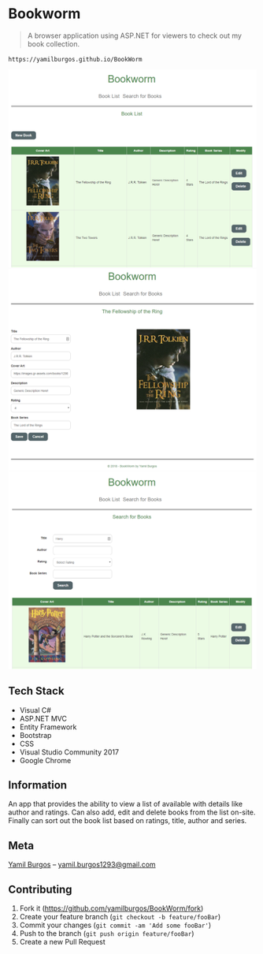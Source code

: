 # Bookworm
> A browser application using ASP.NET for viewers to check out my book collection.

	https://yamilburgos.github.io/BookWorm

![](demo.PNG)
![](demo2.PNG)
![](demo3.PNG)

## Tech Stack
- Visual C#
- ASP.NET MVC
- Entity Framework
- Bootstrap
- CSS
- Visual Studio Community 2017
- Google Chrome

## Information
An app that provides the ability to view a list of available with details like author and ratings. Can also add, edit and delete books from the list on-site. Finally can sort out the book list based on ratings, title, author and series.

## Meta
[Yamil Burgos](https://github.com/yamilburgos/) – yamil.burgos1293@gmail.com

## Contributing
1. Fork it (<https://github.com/yamilburgos/BookWorm/fork>)
2. Create your feature branch (`git checkout -b feature/fooBar`)
3. Commit your changes (`git commit -am 'Add some fooBar'`)
4. Push to the branch (`git push origin feature/fooBar`)
5. Create a new Pull Request
